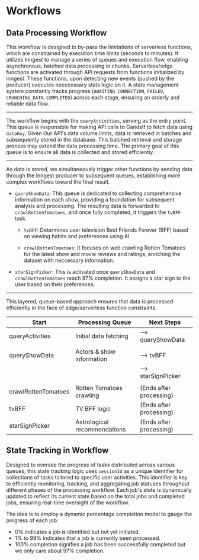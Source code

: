 # Workflows

## Data Processing Workflow

 This workflow is designed to by-pass the limitations of serverless functions, which are constrained by
 execution time limits (seconds to minutes). It utilizes Inngest to manage a series of queues and execution flow, enabling asynchronous,
  batched data processing in chunks. Serverless/edge functions are activated through API requests from functions initialized by inngest. These functions, upon detecting new events (pushed by the producer) executes neeccessary stats logic on it.
 A state management system constantly tracks progress (`AWAITING_CONNECTION`, `FAILED`, `CRUNCHING_DATA`, `COMPLETED`)
 across each stage, ensuring an orderly and reliable data flow.

 ---

 The workflow begins with the `queryActivities`, serving as the entry point. This queue
 is responsible for making API calls to Gandalf to fetch data using `dataKey`. Given Our API's data volume limits,
 data is retrieved in batches and subsequently stored in the database. This batched retrieval and storage process may
 extend the data processing time. The primary goal of this queue is to ensure all data
 is collected and stored efficiently.

 ---

As data is stored, we simultaneously trigger other functions by sending data through the Inngest producer to subsequent queues, establishing more complex workflows toward the final result.

- `queryShowData`: This queue is dedicated to collecting comprehensive information on each show, providing a foundation for subsequent analysis and processing. The resulting data is forwarded to `crawlRottenTomatoes`, and once fully completed, it triggers the `tvBFF` task.

  - `tvBFF`: Determines user television Best Friends Forever (BFF) based on viewing habits
            and preferences using AI

  - `crawlRottenTomatoes`: It focuses on web crawling Rotten Tomatoes for the latest show and movie reviews
  and ratings, enriching the dataset with neccessary information.

- `starSignPicker`: This is activated once `queryShowData` and `crawlRottenTomatoes` reach 97% completion. It assigns a star sign to the user based on their preferences.

---

 This layered, queue-based approach ensures that data is processed efficiently in
 the face of edge/serverless function constraints.

 | Start                   | Processing Queue             | Next Steps                    |
 |-------------------------|------------------------------|-------------------------------|
 | queryActivities         | Initial data fetching        | --> queryShowData             |
 |                         |                              |                               |
 | queryShowData           |  Actors & show information   | --> tvBFF                     |
 |                         |                              | --> starSignPicker            |
 |                         |                              |                               |
 | crawlRottenTomatoes     | Rotten Tomatoes crawling     | (Ends after processing)       |
 | tvBFF                   | TV BFF logic                 | (Ends after processing)       |
 | starSignPicker          | Astrological recommendations | (Ends after processing)       |

## State Tracking in Workflow

Designed to oversee the progress of tasks distributed across various queues, this state tracking logic uses `sessionId` as a unique identifier for collections of tasks tailored to specific user activities. This identifier is key to efficiently monitoring, tracking, and aggregating job statuses throughout different phases of the processing workflow. Each job's state is dynamically updated to reflect its current state based on the total jobs and completed jobs, ensuring real-time oversight of the workflow.

The idea is to employ a dynamic percentage completion model to gauge the progress of each job:

- 0% indicates a job is identified but not yet initiated.
- 1% to 99% indicates that a job is currently been processed.
- 100% completion signifies a job has been successfully completed but we only care about 97% completion.
